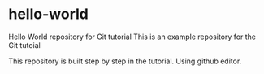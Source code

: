 # hello-world
Hello World repository for Git tutorial
This is an example repository for the Git tutoial

This repository is built step by step in the tutorial.
Using github editor.
